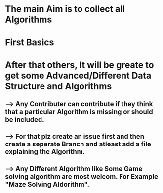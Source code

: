 # The main Aim is to collect all Algorithms
# First Basics
# After that others, It will be greate to get some Advanced/Different Data Structure and Algorithms


## <p>--> Any Contributer can contribute if they think that a particular Algorithm is missing or should be included.</p>
## --> For that plz create an issue first and then create a seperate Branch and atleast add a file explaining the Algorithm.

## --> Any Different Algorithm like Some Game solving algorithm are most welcom. For Example "Maze Solving Aldorithm". 
